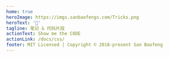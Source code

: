 ```yaml
---
home: true
heroImage: https://imgs.sanbaofengs.com/Tricks.png
heroText: '🙈'
tagline: 笔记 & 代码片段
actionText: Show me the CODE
actionLink: /docs/css/
footer: MIT Licensed | Copyright © 2018-present San Baofeng
---
```


<div>&nbsp;</div>
<div>&nbsp;</div>
<div>&nbsp;</div>
